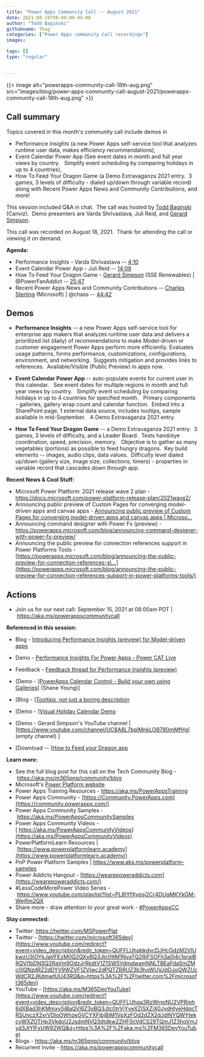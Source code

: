 ```yaml
---
title: "Power Apps Community Call -- August 2021"
date: 2021-08-18T08:40:00-04:00
author: "Todd Baginski"
githubname: Tbag
categories: ["Power Apps community Call recordings"]
images:

tags: []
type: "regular"


---
```



{{< image alt="powerapps-community-call-18th-aug.png" src="images/blog/power-apps-community-call-august-2021/powerapps-community-call-18th-aug.png" >}}

## Call summary


Topics covered in this month's community call include demos in

- Performance Insights (a new Power Apps self-service tool that analyzes
runtime user data, makes efficiency recommendations), 
- Event Calendar
Power App (See event dates in month and full year views by country. 
 Simplify event scheduling by comparing holidays in up to 4 countries),
- How To Feed Your Dragon Game (a Demo Extravaganza 2021 entry.  3 games,
3 levels of difficulty - dialed up/down through variable record) along
with Recent Power Apps News and Community Contributions, and more!  

This
session included Q&A in chat.  The call was hosted by [Todd
Baginski](http://twitter.com/toddbaginski) (Canviz).  Demo presenters
are Varda Shrivastava, Juli Reid, and [Gerard
Simpson](http://twitter.com/PowerFanAddict). 

This call was recorded on
August 18, 2021.  Thank for attending the call or viewing it on demand. 

**Agenda:**  

-   Performance Insights - Varda Shrivastava --
    [4:10](https://youtu.be/KwXWgWoMLsk?t=250)
-   Event Calendar Power App - Juli Reid --
    [14:09](https://youtu.be/KwXWgWoMLsk?t=849)
-   How To Feed Your Dragon Game - [Gerard
    Simpson](http://twitter.com/PowerFanAddict) (SSE Renewables) |
    \@PowerFanAddict -- [25:47](https://youtu.be/KwXWgWoMLsk?t=1547)
-   Recent Power Apps News and Community Contributions -- [Charles
    Sterling](http://twitter.com/chass) (Microsoft) | \@chass
    -- [44:42](https://youtu.be/KwXWgWoMLsk?t=2682)



## Demos

-   **Performance Insights** -- a new Power Apps self-service tool for
    enterprise app makers that analyzes runtime user data and delivers a
    prioritized list (daily) of recommendations to make Model-driven or
    customer engagement Power Apps perform more efficiently. Evaluates
    usage patterns, forms performance, customizations, configurations,
    environment, and networking.  Suggests mitigation and provides links
    to references.  Available/Visible (Public Preview) in apps now.

-   **Event Calendar Power App** -- auto-populate events for current
    user in this calendar.   See event dates for multiple regions in
    month and full year views by country.   Simplify event scheduling by
    comparing holidays in up to 4 countries for specified month. 
     Primary components - galleries, gallery wrap count and calendar
    function.  Embed into a SharePoint page, 1 external data source,
    includes tooltips, sample available in mid-September.   A Demo
    Extravaganza 2021 entry.

-   **How To Feed Your Dragon Game** -- a Demo Extravaganza 2021 entry. 
    3 games, 3 levels of difficulty, and a Leader Board.  Tests hand/eye
    coordination, speed, precision, memory.   Objective is to gather as
    many vegetables (portions) as possible to feed hungry dragons.  Key
    build elements -- images, audio clips, data values.  Difficulty
    level dialed up/down (gallery size, image size, collections,
    timers) - properties in variable record that cascades down through
    app.     

**Recent News & Cool Stuff:**

-   Microsoft Power Platform: 2021 release wave 2 plan -
    <https://docs.microsoft.com/power-platform-release-plan/2021wave2/>
-   Announcing public preview of Custom Pages for converging
    model-driven apps and canvas apps - [Announcing public preview of
    Custom Pages for converging model-driven apps and canvas apps |
    Microso\...](https://powerapps.microsoft.com/blog/custom-pages-for-converging-model-driven-apps-and-canvas-apps/)
-   Announcing command designer with Power Fx (preview) -
    <https://powerapps.microsoft.com/blog/announcing-command-designer-with-power-fx-preview/>
-   Announcing the public preview for connection references support in
    Power Platforms Tools -
    [https://powerapps.microsoft.com/blog/announcing-the-public-preview-for-connection-references-s\...](https://powerapps.microsoft.com/blog/announcing-the-public-preview-for-connection-references-support-in-power-platforms-tools/)



## Actions



-   Join us for our next call: September 15, 2021 at 08:00am PDT
    | <https://aka.ms/powerappscommunitycall>

**Referenced in this session:**

-   Blog - [Introducing Performance Insights (preview) for Model-driven
    apps](https://powerapps.microsoft.com/blog/introducing-performance-insights-preview-for-model-driven-apps/) 

-   Demo - [Performance Insights For Power Apps - Power CAT
    Live](https://www.youtube.com/watch?v=-RWzvTZzMfA) 

-   Feedback - [Feedback thread for Performance Insights
    (preview)](https://powerusers.microsoft.com/t5/Community-Feedback/Feedback-thread-for-Performance-Insights-preview/m-p/1193936) 

-   [Demo - ][PowerApps Calendar
    Control - Build your own using
    Galleries](https://youtu.be/SlfnhQgMXrY)[ (Shane
    Young)]

-   [Blog - ][Tooltips, not just a boring
    description](https://powerusers.microsoft.com/t5/Power-Apps-Community-Blog/Tooltips-not-just-a-boring-description/ba-p/1213901)

-   [Demo - ][Visual Holiday Calendar
    Demo](https://youtu.be/NKNCsq3iF8I)

-   [Demo - Gerard Simpson's YouTube channel |
    ]<https://www.youtube.com/channel/UC8A8L7bplMnkLOB780mMfHg>[
    (empty channel) ]

-   [Download -- ][How to Feed your
    Dragon
    app](https://1drv.ms/u/s!AgVDDsrNKG0BjQMM8aopGfhLIsKB?e=r2upcG)

**Learn more:**  

-   See the full blog post for this call on the Tech Community Blog
    - <https://aka.ms/m365pnp/community/blog>
-   Microsoft's [Power Platform
    website](https://powerplatform.microsoft.com/)
-   Power Apps Training Resources - <https://aka.ms/PowerAppsTraining>
-   Power Apps Community
    - [https://Community.PowerApps.com](https://community.powerapps.com/)
-   Power Apps Community Samples
    - <https://aka.ms/PowerAppsCommunitySamples>
-   Power Apps Community Videos
    -[ https://aka.ms/PowerAppsCommunityVideos](https://aka.ms/PowerAppsCommunityVideos)
-   PowerPlatformLearn Resources
    | [https://www.powerplatformlearn.academy](https://www.powerplatformlearn.academy/)
-   PnP Power Platform Samples
    | <https://www.aks.ms/powerplatform-samples>
-   Power Addicts Hangout
    - [https://wearepoweraddicts.com](https://wearepoweraddicts.com/)
-   #LessCodeMorePower Video Series
    - <https://www.youtube.com/playlist?list=PL8IYfXypsj2Cr4DUqMKYkGM-Wejfim2QX>
-   Share more - draw attention to your great work
    - [#PowerAppsCC](https://twitter.com/hashtag/PowerAppsCC?src=hashtag_click)


**Stay connected:**

-   Twitter: <https://twitter.com/MSPowerPlat>
-   Twitter
    - [https://twitter.com/microsoft365dev](https://www.youtube.com/redirect?event=video_description&redir_token=QUFFLUhqbkdvcDJHcGdzM2VIUkwzU3lOYkJaVFEzM0Q2QXxBQ3Jtc0ttM1NyaTQ2RjFSOFh3a0l4c1pralBRQVI1bDNSQ2RaVm9OdzJrRkdtV1Z1SW5VdmdwamNNLTBEaFdaSmZMc0lQNzdRZ2dDYV9WZVF1ZVIwc2dPQTZBRUZ3b3hoWUVJdDJoQWZUcWdCR2JKdmwtUU43RQ&q=https%3A%2F%2Ftwitter.com%2Fmicrosoft365dev)​
-   YouTube
    - [https://aka.ms/M365DevYouTube](https://www.youtube.com/redirect?event=video_description&redir_token=QUFFLUhqa3RzWmpNU2VPRmh6dXBad3hKMmxySjBaQVl6Z3xBQ3Jtc0trVjYyeXZlSXZiX0JydHlyeHdqcTRSUnczX2xrVDloOWhzeGVCYXFibjBiM1VpXzFOd2dZX2dJdlNYQWYtekcyWXZOTHp3VkdoU2JsdmNVQ3dtdkw2ZHF0cVdCS29TQmJ1Z3hoVmJyd3JtYlFxUW92WQ&q=https%3A%2F%2Faka.ms%2FM365DevYouTube)​
-   Blogs - <https://aka.ms/m365pnp/community/blog>
-   Recurrent Invite - <https://aka.ms/powerappscommunitycall>
